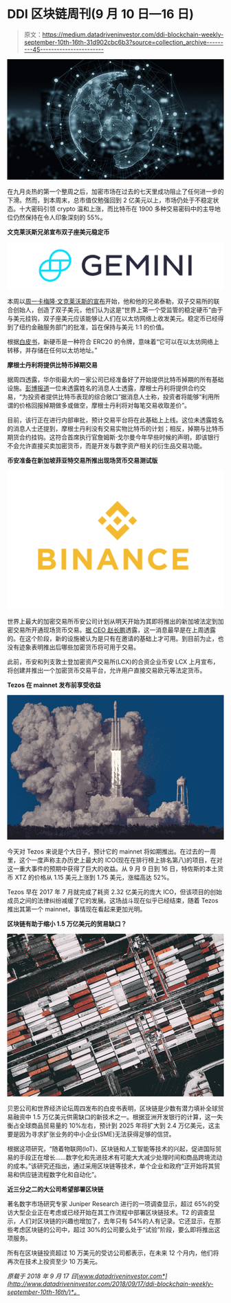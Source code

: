 # DDI 区块链周刊(9 月 10 日—16 日)

> 原文：<https://medium.datadriveninvestor.com/ddi-blockchain-weekly-september-10th-16th-31d902cbc6b3?source=collection_archive---------45----------------------->

![](img/fabcac162f566a2afc5c4a739440429b.png)

在九月炎热的第一个整周之后，加密市场在过去的七天里成功阻止了任何进一步的下滑。然而，到本周末，总市值仅勉强回到 2 亿美元以上，市场仍处于不稳定状态。十大密码引领 crypto 温和上涨，而比特币在 1900 多种交易密码中的主导地位仍然保持在令人印象深刻的 55%。

**文克莱沃斯兄弟宣布双子座美元稳定币**

![](img/e97aa500fcbb05845254296b5a4d320e.png)

本周以[周一卡梅隆·文克莱沃斯的宣布](https://medium.com/gemini/gemini-launches-the-gemini-dollar-62787f963fb4)开始，他和他的兄弟泰勒，双子交易所的联合创始人，创造了双子美元，他们认为这是“世界上第一个受监管的稳定硬币”由于与美元挂钩，双子座美元应该能够让人们在以太坊网络上收发美元。稳定币已经得到了纽约金融服务部门的批准，旨在保持与美元 1:1 的价值。

根据[白皮书](https://gemini.com/wp-content/themes/gemini/assets/img/dollar/gemini-dollar-whitepaper.pdf)，新硬币是一种符合 ERC20 的令牌，意味着“它可以在以太坊网络上转移，并存储在任何以太坊地址。”

**摩根士丹利将提供比特币掉期交易**

据周四透露，华尔街最大的一家公司已经准备好了开始提供比特币掉期的所有基础设施。[彭博报道](https://www.bloomberg.com/news/articles/2018-09-13/morgan-stanley-said-to-prepare-bitcoin-swap-trading-for-clients)一位未透露姓名的消息人士透露，摩根士丹利将提供合约交易，“为投资者提供比特币表现的综合敞口”据消息人士称，投资者将能够“利用所谓的价格回报掉期做多或做空，摩根士丹利将对每笔交易收取差价”。

目前，该行正在进行内部审批，预计交易平台将在此基础上上线。这位未透露姓名的消息人士还提到，摩根士丹利没有交易实物比特币的计划；相反，掉期与比特币期货合约挂钩。这符合首席执行官詹姆斯·戈尔曼今年早些时候的声明，即该银行不会允许直接买卖加密货币，而是开发与数字资产相关的衍生品交易功能。

**币安准备在新加坡菲亚特交易所推出现场货币交易测试版**

![](img/5ac10e25a6f4bf661a3b5d914a9ae414.png)

世界上最大的加密交易所币安公司计划从明天开始为其即将推出的新加坡法定到加密交易所开通现场货币交易。[据 CEO 赵长鹏](https://twitter.com/cz_binance/status/1040918291202506752?ref_src=twsrc%5Etfw%7Ctwcamp%5Etweetembed%7Ctwterm%5E1040918291202506752&ref_url=https%3A%2F%2Fsludgefeed.com%2Fbinance-to-start-live-money-trading-on-singapore-fiat-exchange%2F)透露，这一消息最早是在上周透露的。在这个阶段，新的设施被认为是只有在邀请的基础上才可用。到目前为止，也没有迹象表明推出后哪些加密货币将可用于交易。

此前，币安和列支敦士登加密资产交易所(LCX)的合资企业币安 LCX 上月宣布，将创建并推出一个加密货币交易平台，允许用户直接交易欧元等法定货币。

**Tezos 在 mainnet 发布前享受收益**

![](img/3b6da77b06d672082f06b5fa14210135.png)

今天对 Tezos 来说是个大日子，预计它的 mainnet 将如期推出。在过去的一周里，这个一度声称主办历史上最大的 ICO(现在在排行榜上排名第八)的项目，在对这一重大事件的预期中获得了巨大的收益。从 9 月 9 日到 16 日，特佐斯的本土货币 XTZ 的价格从 1.15 美元上涨到 1.75 美元，涨幅高达 52%。

Tezos 早在 2017 年 7 月就完成了耗资 2.32 亿美元的庞大 ICO，但该项目的创始成员之间的法律纠纷减缓了它的发展。这场战斗现在似乎已经结束，随着 Tezos 推出其第一个 mainnet，事情现在看起来更加光明。

**区块链有助于缩小 1.5 万亿美元的贸易缺口？**

![](img/e5262d5c8fd1aee78096c8408e138225.png)

贝恩公司和世界经济论坛周四发布的白皮书表明，区块链是少数有潜力填补全球贸易融资中 1.5 万亿美元供需缺口的新技术之一。根据亚洲开发银行的计算，这一失衡占全球商品贸易量的 10%左右，预计到 2025 年将扩大到 2.4 万亿美元，这主要是因为寻求扩张业务的中小企业(SME)无法获得足够的信贷。

根据这项研究，“随着物联网(IoT)、区块链和人工智能等技术的兴起，促进国际贸易的手段正在增长……数字化和先进技术有可能大大减少处理时间和商品跨境流动的成本。”该研究还指出，通过采用区块链等技术，单个企业和政府“正开始将其贸易和供应链流程数字化和自动化”。

**近三分之二的大公司希望部署区块链**

著名数字市场研究专家 Juniper Research 进行的一项调查显示，超过 65%的受访大型企业正在考虑或已经开始在其工作流程中部署区块链技术。T2 的调查显示，人们对区块链的兴趣也增加了，去年只有 54%的人有记录。它还显示，在那些考虑区块链的公司中，超过 30%的公司要么处于“试验”阶段，要么即将推出这项服务。

所有在区块链投资超过 10 万美元的受访公司都表示，在未来 12 个月内，他们将再次在技术上投资至少 10 万美元。

*原载于 2018 年 9 月 17 日*[*www.datadriveninvestor.com*](http://www.datadriveninvestor.com/2018/09/17/ddi-blockchain-weekly-september-10th-16th/)*。*